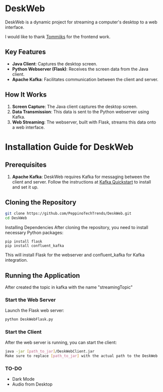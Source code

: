 # DeskWeb

DeskWeb is a dynamic project for streaming a computer's desktop to a web interface. 

I would like to thank [Tommiiks](https://github.com/Tommiiks) for the frontend work.

## Key Features

- **Java Client**: Captures the desktop screen.
- **Python Webserver (Flask)**: Receives the screen data from the Java client.
- **Apache Kafka**: Facilitates communication between the client and server.

## How It Works

1. **Screen Capture**: The Java client captures the desktop screen.
2. **Data Transmission**: This data is sent to the Python webserver using Kafka.
3. **Web Streaming**: The webserver, built with Flask, streams this data onto a web interface.
# Installation Guide for DeskWeb

## Prerequisites

1. **Apache Kafka**: DeskWeb requires Kafka for messaging between the client and server. Follow the instructions at [Kafka Quickstart](https://kafka.apache.org/quickstart) to install and set it up.

## Cloning the Repository

```bash
git clone https://github.com/PeppinoTechTrends/DeskWeb.git
cd DeskWeb
```
Installing Dependencies
After cloning the repository, you need to install necessary Python packages:

```
pip install flask 
pip install confluent_kafka
```
This will install Flask for the webserver and confluent_kafka for Kafka integration.
## Running the Application
After created the topic in kafka with the name "streamingTopic"

### Start the Web Server
Launch the Flask web server:

```bash
python DeskWebFlask.py
```
### Start the Client
After the web server is running, you can start the client:

```bash
java -jar [path_to_jar]/DeskWebClient.jar
Make sure to replace [path_to_jar] with the actual path to the DeskWeb client JAR file.
```
### TO-DO
- Dark Mode
- Audio from Desktop


